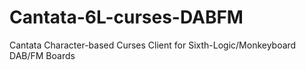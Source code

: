 # Cantata-6L-curses-DABFM
Cantata Character-based Curses Client for Sixth-Logic/Monkeyboard DAB/FM Boards
